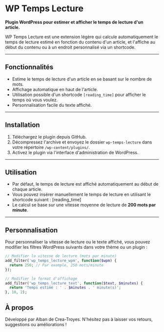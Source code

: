 # WP Temps Lecture

**Plugin WordPress pour estimer et afficher le temps de lecture d'un article.**

WP Temps Lecture est une extension légère qui calcule automatiquement le temps de lecture estimé en fonction du contenu d'un article, et l'affiche au début du contenu ou à un endroit personnalisé via un shortcode.

---

## Fonctionnalités

- Estime le temps de lecture d'un article en se basant sur le nombre de mots.
- Affichage automatique en haut de l'article.
- Utilisation possible d'un shortcode `[reading_time]` pour afficher le temps où vous voulez.
- Personnalisation facile du texte affiché.

---

## Installation

1. Téléchargez le plugin depuis GitHub.
2. Décompressez l'archive et envoyez le dossier `wp-temps-lecture` dans votre répertoire `/wp-content/plugins/`.
3. Activez le plugin via l'interface d'administration de WordPress.

---

## Utilisation

- Par défaut, le temps de lecture est affiché automatiquement au début de chaque article.
- Vous pouvez insérer manuellement le temps de lecture en utilisant le shortcode suivant : [reading_time]
- Le calcul se base sur une vitesse moyenne de lecture de **200 mots par minute**.

---

## Personnalisation

Pour personnaliser la vitesse de lecture ou le texte affiché, vous pouvez modifier les filtres WordPress suivants dans votre thème ou un plugin :

```php
// Modifier la vitesse de lecture (mots par minute)
add_filter('wp_temps_lecture_wpm', function($wpm) {
  return 250; // Par exemple, 250 mots/minute
});

// Modifier le format d'affichage
add_filter('wp_temps_lecture_text', function($text, $minutes) {
  return 'Temps estimé : ' . $minutes . ' minute(s)';
}, 10, 2);
```

## À propos

Développé par Alban de Crea-Troyes.
N'hésitez pas à laisser vos retours, suggestions ou améliorations !

